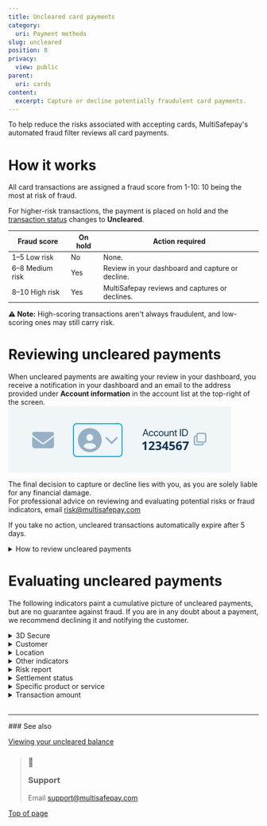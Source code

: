 ```yaml
---
title: Uncleared card payments
category:
  uri: Payment methods
slug: uncleared
position: 8
privacy:
  view: public
parent:
  uri: cards
content:
  excerpt: Capture or decline potentially fraudulent card payments.
---
```

To help reduce the risks associated with accepting cards, MultiSafepay's automated fraud filter reviews all card payments.

# How it works

All card transactions are assigned a fraud score from 1-10: 10 being the most at risk of fraud.

For higher-risk transactions, the payment is placed on hold and the [transaction status](/docs/payment-statuses/) changes to **Uncleared**.

| Fraud score     | On hold | Action required                                  |
| --------------- | ------- | ------------------------------------------------ |
| 1–5 Low risk    | No      | None.                                            |
| 6–8 Medium risk | Yes     | Review in your dashboard and capture or decline. |
| 8–10 High risk  | Yes     | MultiSafepay reviews and captures or declines.   |

**⚠️ Note:** High-scoring transactions aren't always fraudulent, and low-scoring ones may still carry risk.

# Reviewing uncleared payments

When uncleared payments are awaiting your review in your dashboard, you receive a notification in your dashboard and an email to the address provided under **Account information** in the account list at the top-right of the screen.<br /> <img src="https://raw.githubusercontent.com/MultiSafepay/docs/master/static/img/profile-dashboard.png" align="center" margin-top="20px !important" margin-bottom="20px !important" />

The final decision to capture or decline lies with you, as you are solely liable for any financial damage.\
For professional advice on reviewing and evaluating potential risks or fraud indicators, email [risk@multisafepay.com](mailto:risk@multisafepay.com)

If you take no action, uncleared transactions automatically expire after 5 days.

<details id="how-to-review-uncleared-payments">
  <summary>How to review uncleared payments</summary>

  <br />

  To review uncleared payments, click the dashboard notification, or:

  1. Sign in to your <a href="https://merchant.multisafepay.com/" target="_blank">MultiSafepay dashboard</a> <i class="fa fa-external-link" style={{fontSize:'12px',color:'#8b929e'}} />.
  2. Go to **Transactions** > **Uncleared transactions**.
  3. Click each transaction in the list to view the **Transaction details** page, including:
     * Basic information about the transaction, history data, and any notes
     * The fraud score
     * A risk summary – For a detailed risk report, click **More information**.
     * If the customer is enrolled for 3D Secure
  4. Evaluate the transaction (see guidance below) and:
     * To capture, click **Accept**.
     * To decline, click **Decline**.
</details>

# Evaluating uncleared payments

The following indicators paint a cumulative picture of uncleared payments, but are no guarantee against fraud. If you are in any doubt about a payment, we recommend declining it and notifying the customer.

<details id="3d-secure">
  <summary>3D Secure</summary>

  <br />

  [3D Secure](/docs/3ds2/) is an authentication protocol for verifying the cardholder's identity, e.g. with an additional password or code, or a card reader. If the customer passes authentication, you are protected against fraud-related [chargebacks](/docs/chargebacks/).

  Check if the customer is enrolled for 3D Secure. On the **Transaction details** page > **Risk summary**, their status displays as **Enrolled**.

  **3D Secure statuses**

  | 3D Secure result        | Description                                                                                                                                             |
  | ----------------------- | ------------------------------------------------------------------------------------------------------------------------------------------------------- |
  | Enrolled, Liability     | 3D Secure available and successfully authenticated. Liability for fraud is shifted to the cardholder and chargebacks are **not** possible.              |
  | Not Enrolled, Liability | 3D Secure available, but not used or successfully authenticated. Liability for fraud is shifted to the cardholder and chargebacks are **not** possible. |
  | No Liability            | 3D Secure **not** available. You retain liability for fraud chargebacks.                                                                                |
</details>

<details id="customer">
  <summary>Customer</summary>

  <br />

  You can view customer information in your dashboard and in your <Glossary>backend</Glossary>, which may contain information we do not have access to.

  Consider:

  * Are they a known customer? Are they a good customer or have you had problems with them before?
  * Do they fit the profile of your average customer, e.g. location, average order value?
  * Check the customer's email address. Fraudsters generally use auto-generated email addresses and free email services.
  * In case of doubt, contact the customer. Have you ever had contact with them before? What is your impression of them?
  * Ask if the customer is willing to complete the order using a different payment method with a\
    payment guarantee, such as a bank transfer.
  * You can also ask the customer for a copy of their ID card and/or a card statement to verify that they are the cardholder.

  In many cases, the cardholder did initiate the transaction, but that is no guarantee it is not fraudulent.
</details>

<details id="location">
  <summary>Location</summary>

  <br />

  Does the country address match the location of the IP address and country where the card was issued? Discrepancies are often easily explained, e.g. vacations or business trips.

  We recommend comparing where payments were made to where the card was initially issued. Pay attention to locations that are far apart, particularly if one is in a high-risk area.
</details>

<details id="other-indicators">
  <summary>Other indicators</summary>

  <br />

  Under **Fraud info** (next to the fraud score), there are several other fraud risk indicators based on the email address and shipping details.

  Under **History data**, there is information about the number of cards used from the same IP address or with the same email address. If this number is high, it may indicate a fraudster, but may also indicate a big order from a large business.
</details>

<details id="risk-report">
  <summary>Risk report</summary>

  <br />

  For more information about the card used, in the **Transaction details** page, click **View risk report**.

  You can view the number of cards used:

  * Via a specific IP address
  * With a specific email address
</details>

<details id="settlement-status">
  <summary>Settlement status</summary>

  <br />

  After you ship a [Klarna](/docs/klarna/), [Riverty](/docs/riverty/), [Betaal per Maand](/docs/betaal-per-maand/), and [Pay After Delivery](/docs/pay-after-delivery/) order, the order status is **Shipped** and the transaction status is **Uncleared**. At this point, the transaction is confirmed and <Glossary>settlement</Glossary> is guaranteed. The transaction status changes to **Completed** when MultiSafepay adds the funds to your account balance.

  For [Direct debit](/docs/direct-debit/), [Request to Pay](/docs/request-to-pay/), and [Sofort](/docs/sofort/), **Uncleared** status means MultiSafepay has not yet received settlement partially or in full. We recommend **not** shipping orders during this status.
</details>

<details id="specific-product-or-service">
  <summary>Specific product or service</summary>

  <br />

  The risk of fraud strongly correlates with the type of products or services you offer. Popular products among fraudsters include consumer electronics, jewelry, and clothes by well-known fashion and designer brands. These products are easily re-sold for a worthwhile value, especially when ordered in bulk.

  Consider:

  * Is the product easy to re-sell?
  * Does the order make sense?
  * Is the product selection or order size unusual?
</details>

<details id="transaction-amount">
  <summary>Transaction amount</summary>

  <br />

  Check if the transaction amount is noticeably higher or lower than average. Are you willing to risk this payment being revoked after delivering your product or service?
</details>

<br />

***

<Callout icon="ℹ" theme="default">
  ### See also

  [Viewing your uncleared balance](/docs/account-balance#uncleared-balance)
</Callout>

<blockquote class="callout callout_info">
  <h3 class="callout-heading false">
    <span class="callout-icon">💬</span>
    <p>Support</p>
  </h3>

  <p>Email <a href="mailto:support@multisafepay.com">support@multisafepay.com</a></p>
</blockquote>

[Top of page](#)